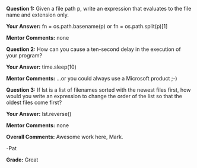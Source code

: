 ﻿**Question 1:**
Given a file path p, write an expression that evaluates to the file name and extension only.

**Your Answer:**
fn = os.path.basename(p) or fn = os.path.split(p)[1]

**Mentor Comments:**
none

**Question 2:**
How can you cause a ten-second delay in the execution of your program?

**Your Answer:**
time.sleep(10)

**Mentor Comments:**
...or you could always use a Microsoft product ;-)

**Question 3:**
If lst is a list of filenames sorted with the newest files first, how would you write an expression to change the order of the list so that the oldest files come first?

**Your Answer:**
lst.reverse()

**Mentor Comments:**
none

**Overall Comments:**
Awesome work here, Mark.

-Pat

**Grade:**
Great
